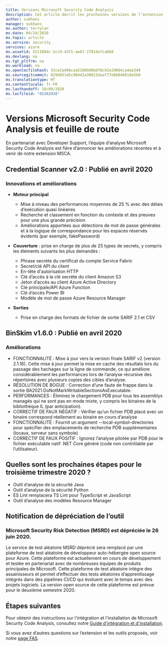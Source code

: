 ```yaml
---
title: Versions Microsoft Security Code Analysis
description: Cet article décrit les prochaines versions de l’extension Microsoft Security Code Analysis
author: sukhans
manager: sukhans
ms.author: terrylan
ms.date: 04/24/2020
ms.topic: article
ms.service: security
services: azure
ms.assetid: 521180dc-2cc9-43f1-ae87-2701de7ca6b8
ms.devlang: na
ms.tgt_pltfrm: na
ms.workload: na
ms.openlocfilehash: 33ce2a496caa52609d8bdf8c92e29064ca4ae349
ms.sourcegitcommit: 829d951d5c90442a38012daaf77e86046018e5b9
ms.translationtype: HT
ms.contentlocale: fr-FR
ms.lasthandoff: 10/09/2020
ms.locfileid: "85362038"
---
```

# <a name="microsoft-security-code-analysis-releases-and-roadmap"></a>Versions Microsoft Security Code Analysis et feuille de route

En partenariat avec Developer Support, l’équipe d’analyse Microsoft Security Code Analysis est fière d’annoncer les améliorations récentes et à venir de notre extension MSCA.


## <a name="credential-scanner-v20-released-in-april-2020"></a>Credential Scanner v2.0 : Publié en avril 2020

### <a name="innovations--improvements"></a>Innovations et améliorations

- **Moteur principal**

   - Mise à niveau des performances moyennes de 25 % avec des délais d’exécution quasi linéaires
   - Recherche et classement en fonction du contexte et des preuves pour une plus grande précision
   - Améliorations apportées aux détections de mot de passe générales et à la logique de correspondance pour les espaces réservés évidents (par exemple, fakePassword)

- **Couverture** : prise en charge de plus de 25 types de secrets, y compris les éléments suivants les plus demandés :

   - Phrase secrète du certificat du compte Service Fabric
   - Secret/clé API du client
   - En-tête d'autorisation HTTP
   - Clé d’accès à la clé secrète du client Amazon S3
   - Jeton d’accès au client Azure Active Directory
   - Clé principale/API Azure Function
   - Clé d’accès Power BI
   - Modèle de mot de passe Azure Resource Manager

- **Sorties**

   - Prise en charge des formats de fichier de sortie SARIF 2.1 et CSV

## <a name="binskim-v160-released-in-april-2020"></a>BinSkim v1.6.0 : Publié en avril 2020

### <a name="improvements"></a>Améliorations

- FONCTIONNALITÉ : Mise à jour vers la version finale SARIF v2 (version 2.1.16). Cette mise à jour permet la mise en cache des résultats lors du passage des hachages sur la ligne de commande, ce qui améliore considérablement les performances lors de l’analyse récursive des répertoires avec plusieurs copies des cibles d’analyse.
- RÉSOLUTION DE BOGUE : Correction d’une faute de frappe dans la sortie BA2021.DoNotMarkWritableSectionsAsExecutable.
- PERFORMANCES : Éliminez le chargement PDB pour tous les assemblys managés qui ne sont pas en mode mixte, y compris les binaires de la bibliothèque IL (par anticipation).
- CORRECTIF DE FAUX NÉGATIF : Vérifier qu’un fichier PDB placé avec un binaire correspond réellement au binaire en cours d’analyse
- FONCTIONNALITÉ : Fournit un argument --local-symbol-directories pour spécifier des emplacements de recherche PDB supplémentaires (locaux, serveur sans symbole)
- CORRECTIF DE FAUX POSITIF : Ignorez l’analyse pilotée par PDB pour le fichier exécutable natif .NET Core généré (code non contrôlable par l’utilisateur).

## <a name="whats-next-in-q3-cy20"></a>Quelles sont les prochaines étapes pour le troisième trimestre 2020 ?

- Outil d’analyse de la sécurité Java
- Outil d’analyse de la sécurité Python
- ES Lint remplacera TS Lint pour TypeScript et JavaScript
- Outil d’analyse des modèles Resource Manager

## <a name="tool-deprecation-notification"></a>Notification de dépréciation de l’outil

### <a name="microsoft-security-risk-detection-msrd-is-deprecated-on-june-26-2020"></a>Microsoft Security Risk Detection (MSRD) est dépréciée le 26 juin 2020.

Le service de test aléatoire MSRD déprécié sera remplacé par une plateforme de test aléatoire de développeur auto-hébergée open source pour Azure. Cette plateforme est actuellement en cours de développement et testée en partenariat avec de nombreuses équipes de produits principales de Microsoft. Cette plateforme de test aléatoire intègre des assainisseurs et permet d’effectuer des tests aléatoires d’apprentissage intégrés dans des pipelines CI/CD qui évoluent avec le temps avec des projets logiciels. La version open source de cette plateforme est prévue pour le deuxième semestre 2020.

## <a name="next-steps"></a>Étapes suivantes

Pour obtenir des instructions sur l'intégration et l'installation de Microsoft Security Code Analysis, consultez notre [Guide d'intégration et d'installation](security-code-analysis-onboard.md).

Si vous avez d’autres questions sur l’extension et les outils proposés, voir notre [page FAS](security-code-analysis-faq.md).
